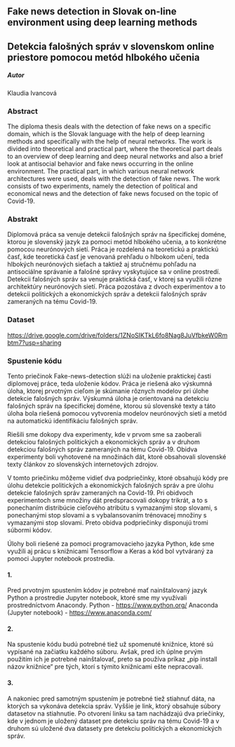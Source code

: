## Fake news detection in Slovak on-line environment using deep learning methods
## Detekcia falošných správ v slovenskom online priestore pomocou metód hlbokého učenia

##### Autor  
Klaudia Ivancová



### Abstract
The diploma thesis deals with the detection of fake news on a specific domain, which is the Slovak language with the help of deep learning methods and specifically with the help of neural networks. The work is divided into theoretical and practical part, where the theoretical part deals to an overview of deep learning and deep neural networks and also a brief look at antisocial behavior and fake news occurring in the online environment. The practical part, in which various neural network architectures were used, deals with the detection of fake news. The work consists of two experiments, namely the detection of political and economical news and the detection of fake news focused on the topic of Covid-19.

### Abstrakt
Diplomová práca sa venuje detekcii falošných správ na špecifickej doméne, ktorou je slovenský jazyk za pomoci metód hlbokého učenia, a to konkrétne pomocou neurónových sietí. Práca je rozdelená na teoretickú a praktickú časť, kde teoretická časť je venovaná prehľadu o hlbokom učení, teda hlbokých neurónových sieťach a taktiež aj stručnému pohľadu na antisociálne správanie a falošné správy vyskytujúce sa v online prostredí. Detekcii falošných správ sa venuje praktická časť, v ktorej sa využili rôzne architektúry neurónových sietí. Práca pozostáva z dvoch experimentov a to detekcii politických a ekonomických správ a detekcii falošných správ zameraných na tému Covid-19.

### Dataset
https://drive.google.com/drive/folders/1ZNoSIKTkL6fo8Nag8JuVfbkeW0Rmbtm7?usp=sharing

### Spustenie kódu
Tento priečinok Fake-news-detection slúži na uloženie praktickej časti diplomovej práce, teda uloženie kódov. Práca je riešená ako výskumná úloha, ktorej prvotným cieľom je skúmanie rôznych modelov pri úlohe detekcie falošných správ. Výskumná úloha je orientovaná na detekciu falošných správ na špecifickej doméne, ktorou sú slovenské texty a táto úloha bola riešená pomocou vytvorenia modelov neurónových sietí a metód na automatickú identifikáciu falošných správ.

Riešili sme dokopy dva experimenty, kde v prvom sme sa zaoberali detekciou falošných politických a ekonomických správ a v druhom detekciou falošných správ zameraných na tému Covid-19. Obidva experimenty boli vyhotovené na množinách dát, ktoré obsahovali slovenské texty článkov zo slovenských internetových zdrojov.

V tomto priečinku môžeme vidieť dva podpriečinky, ktoré obsahujú kódy pre úlohu detekcie politických a ekonomických falošných správ a pre úlohu detekcie falošných správ zameraných na Covid-19. Pri obidvoch experimentoch sme množiny dát predspracovali dokopy trikrát, a to s ponechaním distribúcie cieľového atribútu s vymazanými stop slovami, s ponechanými stop slovami a s vybalansovaním trénovacej množiny s vymazanými stop slovami. Preto obidva podpriečinky disponujú tromi súbormi kódov. 

Úlohy boli riešené za pomoci programovacieho jazyka Python, kde sme využili aj prácu s knižnicami Tensorflow a Keras a kód bol vytváraný za pomoci Jupyter notebook prostredia. 
#### 1.
Pred prvotným spustením kódov je potrebné mať nainštalovaný jazyk Python a prostredie Jupyter notebook, ktoré sme my využívali prostredníctvom Anacondy. 
Python - https://www.python.org/
Anaconda (Jupyter notebook) - https://www.anaconda.com/

#### 2.
Na spustenie kódu budú potrebné tiež už spomenuté knižnice, ktoré sú vypísané na začiatku každého súboru. Avšak, pred ich úplne prvým použitím ich je potrebné nainštalovať, preto sa používa príkaz „pip install názov knižnice“ pre tých, ktorí s týmito knižnicami ešte nepracovali. 
#### 3.
A nakoniec pred samotným spustením je potrebné tiež stiahnuť dáta, na ktorých sa vykonáva detekcia správ. Vyššie je link, ktorý obsahuje súbory datasetov na stiahnutie. Po otvorení linku sa tam nachádzajú dva priečinky, kde v jednom je uložený dataset pre detekciu správ na tému Covid-19 a v druhom sú uložené dva datasety pre detekciu politických a ekonomických správ. 
